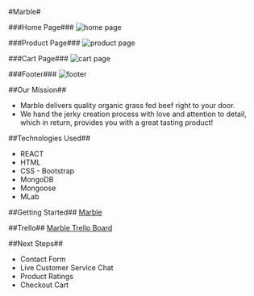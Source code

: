 #Marble#

###Home Page###
![home page](https://i.imgur.com/B9fNUYd.png)

###Product Page###
![product page](https://i.imgur.com/ISTl2W0.png)

###Cart Page###
![cart page](https://i.imgur.com/NymUtJH.png)

###Footer###
![footer](https://i.imgur.com/JvzZXju.png)

##Our Mission##
* Marble delivers quality organic grass fed beef right to your door.
* We hand the jerky creation process with love and attention to detail, which in return, provides you with a great tasting product!

##Technologies Used##
* REACT
* HTML
* CSS - Bootstrap
* MongoDB
* Mongoose
* MLab

##Getting Started##
[Marble](https://marblejerky.herokuapp.com/)

##Trello##
[Marble Trello Board](https://trello.com/b/RaHci3CJ/marble)

##Next Steps##
* Contact Form 
* Live Customer Service Chat
* Product Ratings
* Checkout Cart